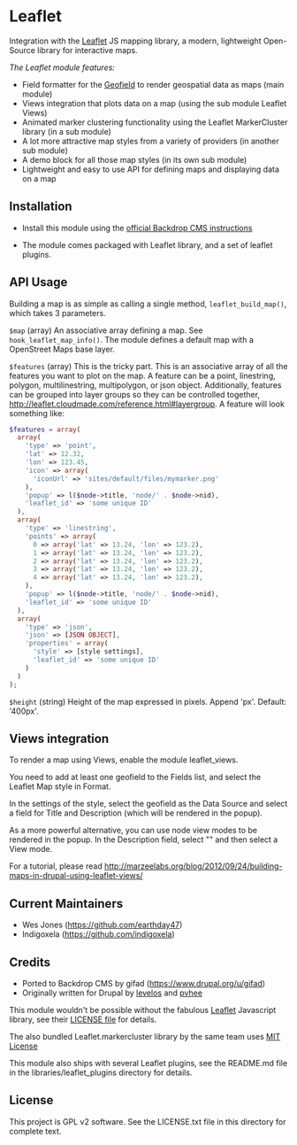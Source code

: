 # Leaflet

Integration with the [Leaflet](https://leafletjs.com/) JS mapping library,
a modern, lightweight Open-Source library for interactive maps.

*The Leaflet module features:*

- Field formatter for the [Geofield](https://backdropcms.org/project/geofield)
  to render geospatial data as maps (main module)
- Views integration that plots data on a map (using the sub module Leaflet Views)
- Animated marker clustering functionality using the Leaflet MarkerCluster library
  (in a sub module)
- A lot more attractive map styles from a variety of providers (in another sub module)
- A demo block for all those map styles (in its own sub module)
- Lightweight and easy to use API for defining maps and displaying data on a map


## Installation

- Install this module using the
  [official Backdrop CMS instructions](https://backdropcms.org/guide/modules)

- The module comes packaged with Leaflet library, and a set of leaflet plugins.


## API Usage

Building a map is as simple as calling a single method, `leaflet_build_map()`,
which takes 3 parameters.

`$map` (array)
An associative array defining a map. See `hook_leaflet_map_info()`. The module
defines a default map with a OpenStreet Maps base layer.

`$features` (array)
This is the tricky part. This is an associative array of all the features you
want to plot on the map. A feature can be a point, linestring, polygon,
multilinestring, multipolygon, or json object. Additionally, features can be
grouped into layer groups so they can be controlled together,
http://leaflet.cloudmade.com/reference.html#layergroup. A feature will look
something like:

```php
$features = array(
  array(
    'type' => 'point',
    'lat' => 12.32,
    'lon' => 123.45,
    'icon' => array(
      'iconUrl' => 'sites/default/files/mymarker.png'
    ),
    'popup' => l($node->title, 'node/' . $node->nid),
    'leaflet_id' => 'some unique ID'
  ),
  array(
    'type' => 'linestring',
    'points' => array(
      0 => array('lat' => 13.24, 'lon' => 123.2),
      1 => array('lat' => 13.24, 'lon' => 123.2),
      2 => array('lat' => 13.24, 'lon' => 123.2),
      3 => array('lat' => 13.24, 'lon' => 123.2),
      4 => array('lat' => 13.24, 'lon' => 123.2),
    ),
    'popup' => l($node->title, 'node/' . $node->nid),
    'leaflet_id' => 'some unique ID'
  ),
  array(
    'type' => 'json',
    'json' => [JSON OBJECT],
    'properties' = array(
      'style' => [style settings],
      'leaflet_id' => 'some unique ID'
    )
  )
);
```

`$height` (string)
Height of the map expressed in pixels. Append 'px'. Default: '400px'.

## Views integration

To render a map using Views, enable the module leaflet_views.

You need to add at least one geofield to the Fields list, and select the 
Leaflet Map style in Format.

In the settings of the style, select the geofield as the Data Source and 
select a field for Title and Description (which will be rendered in the popup).

As a more powerful alternative, you can use node view modes to be rendered in 
the popup. In the Description field, select "<entire node>" and then select a View mode.

For a tutorial, please read http://marzeelabs.org/blog/2012/09/24/building-maps-in-drupal-using-leaflet-views/

## Current Maintainers

- Wes Jones (https://github.com/earthday47)
- Indigoxela (https://github.com/indigoxela)

## Credits

- Ported to Backdrop CMS by gifad (https://www.drupal.org/u/gifad)
- Originally written for Drupal by [levelos](http://drupal.org/user/54135) and 
  [pvhee](http://drupal.org/user/108811)

This module wouldn't be possible without the fabulous [Leaflet](https://leafletjs.com/)
Javascript library, see their [LICENSE file](https://github.com/Leaflet/Leaflet/blob/master/LICENSE)
for details.

The also bundled Leaflet.markercluster library by the same team uses
[MIT License](https://github.com/Leaflet/Leaflet.markercluster/blob/master/MIT-LICENCE.txt)

This module also ships with several Leaflet plugins, see the README.md file in
the libraries/leaflet_plugins directory for details.

## License

This project is GPL v2 software. See the LICENSE.txt file in this directory for complete text.
